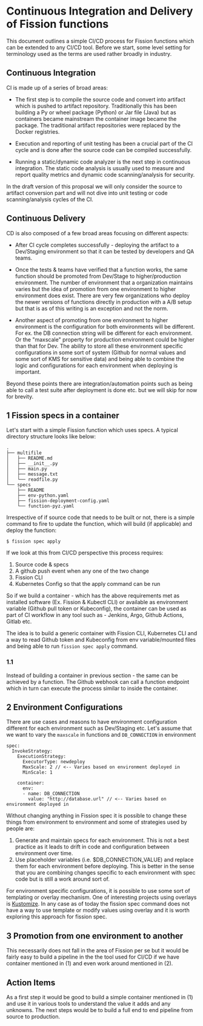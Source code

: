 # Continuous Integration and Delivery of Fission functions

This document outlines a simple CI/CD process for Fission functions which can be extended to any CI/CD tool. Before we start, some level setting for terminology used as the terms are used rather broadly in industry.

## Continuous Integration

CI is made up of a series of broad areas:

- The first step is to compile the source code and convert into artifact which is pushed to artifact repository. Traditionally this has been building a Py or wheel package (Python) or Jar file (Java) but as containers became mainstream the container image became the package. The traditional artifact repositories were replaced by the Docker registries.

- Execution and reporting of unit testing has been a crucial part of the CI cycle and is done after the source code can be compiled successfully.

- Running a static/dynamic code analyzer is the next step in continuous integration. The static code analysis is usually used to measure and report quality metrics and dynamic code scanning/analysis for security.

In the draft version of this proposal we will only consider the source to artifact conversion part and will not dive into unit testing or code scanning/analysis cycles of the CI.

## Continuous Delivery

CD is also composed of a few broad areas focusing on different aspects:

- After CI cycle completes successfully - deploying the artifact to a Dev/Staging environment so that it can be tested by developers and QA teams.

- Once the tests & teams have verified that a function works, the same function should be promoted from Dev/Stage to higher/production environment. The number of environment that a organization maintains varies but the idea of promotion from one environment to higher environment does exist. There are very few organizations who deploy the newer versions of functions directly in production with a A/B setup but that is as of this writing is an exception and not the norm.

- Another aspect of promoting from one environment to higher environment is the configuration for both environments will be different. For ex. the DB connection string will be different for each environment. Or the "maxscale" property for production environment could be higher than that for Dev. The ability to store all these environment specific configurations in some sort of system (Github for normal values and some sort of KMS for sensitive data) and being able to combine the logic and configurations for each environment when deploying is important.

Beyond these points there are integration/automation points such as being able to call a test suite after deployment is done etc. but we will skip for now for brevity.

## 1 Fission specs in a container

Let's start with a simple Fission function which uses specs. A typical directory structure looks like below:

```
.
├── multifile
│   ├── README.md
│   ├── __init__.py
│   ├── main.py
│   ├── message.txt
│   └── readfile.py
└── specs
    ├── README
    ├── env-python.yaml
    ├── fission-deployment-config.yaml
    └── function-pyz.yaml
```

Irrespective of if source code that needs to be built or not, there is a simple command to fire to update the function, which will build (if applicable) and deploy the function:

```
$ fission spec apply
```

If we look at this from CI/CD perspective this process requires:
  1. Source code & specs 
  2. A github push event when any one of the two change
  3. Fission CLI
  4. Kubernetes Config so that the apply command can be run

So if we build a container - which has the above requirements met as installed software (Ex. Fission & Kubectl CLI) or available as environment variable (Github pull token or Kubeconfig), the container can be used as part of CI workflow in any tool such as - Jenkins, Argo, Github Actions, Gitlab etc.

The idea is to build a generic container with Fission CLI, Kubernetes CLI and a way to read Github token and Kubeconfig from env variable/mounted files and being able to run `fission spec apply` command.

### 1.1

Instead of building a container in previous section - the same can be achieved by a function. The Github webhook can call a function endpoint which in turn can execute the process similar to inside the container.

## 2 Environment Configurations

There are use cases and reasons to have environment configuration different for each environment such as Dev/Staging etc. Let's assume that we want to vary the `maxscale` in functions and `DB_CONNECTION` in environment 

```
spec:
  InvokeStrategy:
    ExecutionStrategy:
      ExecutorType: newdeploy
      MaxScale: 2 // <-- Varies based on environment deployed in
      MinScale: 1
```

```
    container:
      env:
      - name: DB_CONNECTION
        value: "http://database.url" // <-- Varies based on environment deployed in
```

Without changing anything in Fission spec it is possible to change these things from environment to environment and some of strategies used by people are:

  1. Generate and maintain specs for each environment. This is not a best practice as it leads to drift in code and configuration between environment over time.
  2. Use placeholder variables (i.e. $DB_CONNECTION_VALUE) and replace them for each environment before deploying. This is better in the sense that you are combining changes specific to each environment with spec code but is still a work around sort of.

For environment specific configurations, it is possible to use some sort of templating or overlay mechanism. One of interesting projects using overlays is [Kustomize](https://github.com/kubernetes-sigs/kustomize). In any case as of today the fission spec command does not have a way to use template or modify values using overlay and it is worth exploring this approach for fission spec.

## 3 Promotion from one environment to another

This necessarily does not fall in the area of Fission per se but it would be fairly easy to build a pipeline in the the tool used for CI/CD if we have container mentioned in (1) and even work around mentioned in (2).

## Action Items

As a first step it would be good to build a simple container mentioned in (1) and use it in various tools to understand the value it adds and any unknowns. The next steps would be to build a full end to end pipeline from source to production.